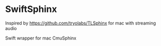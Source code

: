 
# SwiftSphinx



Inspired by https://github.com/tryolabs/TLSphinx for mac with streaming audio

Swift wrapper for mac CmuSphinx
